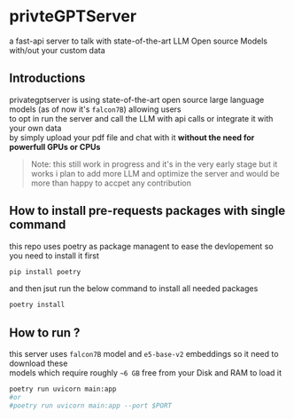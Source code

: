 # privteGPTServer
a fast-api server to talk with state-of-the-art LLM Open source Models with/out your custom data


## Introductions
privategptserver is using state-of-the-art open source large language models (as of now it's `falcon7B`) allowing users   
to opt in run the server and call the LLM with api calls or integrate it with your own data   
by simply upload your pdf file and chat with it **without the need for powerfull GPUs or CPUs**

> Note: this still work in progress and it's in the very early stage but it works 
> i plan to add more LLM and optimize the server and would be more than happy to accpet any contribution  

## How to install **pre-requests** packages with single command
this repo uses poetry as package managent to ease the devlopement so you need to install it first
```bash
pip install poetry
```
and then jsut run the below command to install all needed packages
```bash
poetry install
```
## How to run ?
this server uses `falcon7B` model and `e5-base-v2` embeddings so it need to download these  
models which require roughly `~6 GB` free from your Disk and RAM to load it 
```bash 
poetry run uvicorn main:app 
#or
#poetry run uvicorn main:app --port $PORT 
```

